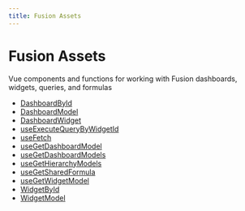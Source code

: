 ```yaml
---
title: Fusion Assets
---
```


# Fusion Assets

Vue components and functions for working with Fusion dashboards, widgets, queries, and formulas

- [DashboardById](class.DashboardById.md) <Badge type="fusionEmbed" text="Fusion Embed" />
- [DashboardModel](interface.DashboardModel.md) <Badge type="fusionEmbed" text="Fusion Embed" />
- [DashboardWidget](class.DashboardWidget.md) <Badge type="fusionEmbed" text="Fusion Embed" />
- [useExecuteQueryByWidgetId](function.useExecuteQueryByWidgetId.md) <Badge type="fusionEmbed" text="Fusion Embed" />
- [useFetch](function.useFetch.md) <Badge type="fusionEmbed" text="Fusion Embed" />
- [useGetDashboardModel](function.useGetDashboardModel.md) <Badge type="fusionEmbed" text="Fusion Embed" />
- [useGetDashboardModels](function.useGetDashboardModels.md) <Badge type="fusionEmbed" text="Fusion Embed" />
- [useGetHierarchyModels](function.useGetHierarchyModels.md) <Badge type="fusionEmbed" text="Fusion Embed" />
- [useGetSharedFormula](function.useGetSharedFormula.md) <Badge type="fusionEmbed" text="Fusion Embed" />
- [useGetWidgetModel](function.useGetWidgetModel.md) <Badge type="fusionEmbed" text="Fusion Embed" />
- [WidgetById](class.WidgetById.md) <Badge type="fusionEmbed" text="Fusion Embed" />
- [WidgetModel](interface.WidgetModel.md) <Badge type="fusionEmbed" text="Fusion Embed" />
